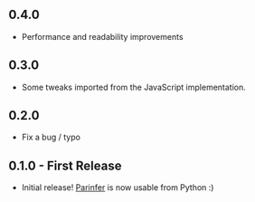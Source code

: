 ## 0.4.0
* Performance and readability improvements

## 0.3.0
* Some tweaks imported from the JavaScript implementation.

## 0.2.0
* Fix a bug / typo

## 0.1.0 - First Release
* Initial release! [Parinfer] is now usable from Python :)

[Parinfer]:http://shaunlebron.github.io/parinfer/
